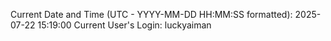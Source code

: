 Current Date and Time (UTC - YYYY-MM-DD HH:MM:SS formatted): 2025-07-22 15:19:00
Current User's Login: luckyaiman
